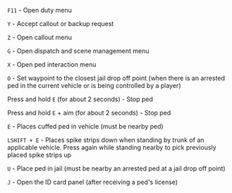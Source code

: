 ```F11``` - Open duty menu

```Y``` - Accept callout or backup request

```Z``` - Open callout menu

```G``` - Open dispatch and scene management menu 

```X``` - Open ped interaction menu

```O``` - Set waypoint to the closest jail drop off point (when there is an arrested ped in the current vehicle or is being controlled by a player)

Press and hold ```E``` (for about 2 seconds) - Stop ped

Press and hold ```E``` + aim (for about 2 seconds) - Stop ped

```E``` - Places cuffed ped in vehicle (must be nearby ped)

```LSHIFT + E``` - Places spike strips down when standing by trunk of an applicable vehicle. Press again while standing nearby to pick previously placed spike strips up

```U``` - Place ped in jail (must be nearby an arrested ped at a jail drop off point)

```J``` - Open the ID card panel (after receiving a ped's license)